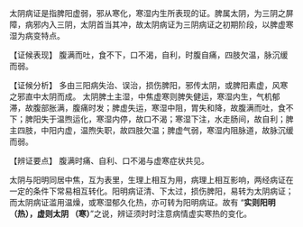 太阴病证是指脾阳虚弱，邪从寒化，寒湿内生所表现的证。脾属太阴，为三阴之屏障，病邪内入三阴，太阴首当其冲，故太阴病证为三阴病证之初期阶段，以脾虚寒湿为病变特点。

【证候表现】
腹满而吐，食不下，口不渴，自利，时腹自痛，四肢欠温，脉沉缓而弱。

【证候分析】
多由三阳病失治、误治，损伤脾阳，邪传太阴，或脾阳素虚，风寒之邪直中太阴而成。
太阴脾土主湿，中焦虚寒则脾失健运，寒湿内生，气机郁滞，故腹部胀满，腹痛时发；脾虚失运，寒湿中阻，胃失和降，故腹满而吐，食不下；脾阳失于温煦运化，寒湿内停，故口不渴；寒湿下注，水走肠间，故自利；脾主四肢，中阳内虚，温煦失职，故四肢欠温；脾虚气弱，寒湿内阻脉道，故脉沉缓而弱。

【辨证要点】
腹满时痛、自利、口不渴与虚寒症状共见。


太阴与阳明同居中焦，互为表里，生理上相互为用，病理上相互影响，两经病证在一定的条件下常易相互转化。阳明病证清、下太过，损伤脾阳，易转为太阴病证；而太阴病证滥用温燥，或寒湿郁久化热，亦可转为阳明病证。故有 “**实则阳明 （热），虚则太阴 （寒）**”之说，辨证须时时注意病情虚实寒热的变化。